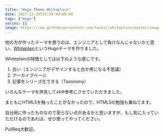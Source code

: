 ```yaml
---
title: "Hugo Theme Whiteplain"
date: 2017-12-25T23:39:49+09:00
tags: ["Hugo"]
series: []
image: https://raw.githubusercontent.com/taikii/whiteplain/master/images/screenshot.png
---
```

他の方が作ったテーマを使うのは、エンジニアとして負けなんじゃないかと思い、[Whiteplain](https://themes.gohugo.io/whiteplain/)というHugoテーマを作りました。
<!--more-->

Whiteplainの特徴としては以下のような感じです。

1. 白い（エンジニアがデザインすると白か黒になる不思議）
2. アーカイブページ
3. 記事をシリーズ化できる（Taxonomy）

いろんなテーマを拝見して~~パク~~参考にさせていただきました。

まともにHTML5を触ったことがなかったので、HTML5の勉強も兼ねてます。

自分用に作ったものなので至らない点があるかと思いますが、もし気に入っていただけるのであれば、ぜひ使ってやってください。

PullReq大歓迎。